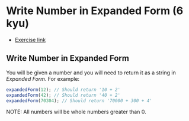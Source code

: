# Write Number in Expanded Form (6 kyu)

- [Exercise link](https://www.codewars.com/kata/5842df8ccbd22792a4000245)

## Write Number in Expanded Form

You will be given a number and you will need to return it as a string in _Expanded Form_. For example:

```javascript
expandedForm(12); // Should return '10 + 2'
expandedForm(42); // Should return '40 + 2'
expandedForm(70304); // Should return '70000 + 300 + 4'
```

NOTE: All numbers will be whole numbers greater than 0.
